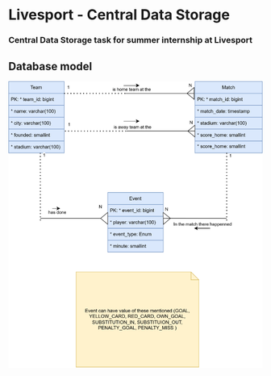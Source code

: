 # Livesport - Central Data Storage
### Central Data Storage task for summer internship at Livesport

## Database model
![Database model](database_model.svg)
